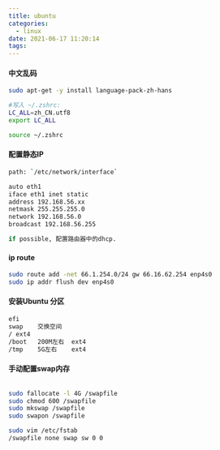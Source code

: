 ```yaml
---
title: ubuntu
categories:
  - linux
date: 2021-06-17 11:20:14
tags:
---
```


#### 中文乱码
```sh
sudo apt-get -y install language-pack-zh-hans

#写入 ~/.zshrc:
LC_ALL=zh_CN.utf8
export LC_ALL

source ~/.zshrc
```


#### 配置静态IP
```sh
path: `/etc/network/interface`

auto eth1
iface eth1 inet static
address 192.168.56.xx
netmask 255.255.255.0
network 192.168.56.0
broadcast 192.168.56.255

if possible, 配置路由器中的dhcp.
```

#### ip route
```sh
sudo route add -net 66.1.254.0/24 gw 66.16.62.254 enp4s0
sudo ip addr flush dev enp4s0
```

#### 安装Ubuntu 分区
```sh
efi
swap	交换空间
/ ext4
/boot	200M左右	ext4	
/tmp	5G左右	ext4	
```

#### 手动配置swap内存
```sh

sudo fallocate -l 4G /swapfile
sudo chmod 600 /swapfile
sudo mkswap /swapfile
sudo swapon /swapfile

sudo vim /etc/fstab
/swapfile none swap sw 0 0
```
